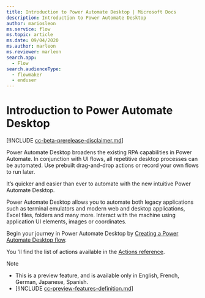 ```yaml
---
title: Introduction to Power Automate Desktop | Microsoft Docs
description: Introduction to Power Automate Desktop
author: mariosleon
ms.service: flow
ms.topic: article
ms.date: 09/04/2020
ms.author: marleon
ms.reviewer: marleon
search.app: 
  - Flow
search.audienceType: 
  - flowmaker
  - enduser
---
```


# Introduction to Power Automate Desktop

[!INCLUDE [cc-beta-prerelease-disclaimer.md](../../includes/cc-beta-prerelease-disclaimer.md)]

Power Automate Desktop broadens the existing RPA capabilities in Power Automate. In conjunction with UI flows, all repetitive desktop processes can be automated. Use prebuilt drag-and-drop actions or record your own flows to run later.

It’s quicker and easier than ever to automate with the new intuitive Power Automate Desktop. 

Power Automate Desktop allows you to automate both legacy applications such as terminal emulators and modern web and desktop applications, Excel files, folders and many more. Interact with the machine using application UI elements, images or coordinates. 

Begin your journey in Power Automate Desktop by [Creating a Power Automate Desktop flow](create-flow-console.md). 

You 'll find the list of actions available in the [Actions reference](actions-reference.md).

> [!NOTE]
> - This is a preview feature, and is available only in English, French, German, Japanese, Spanish.
> - [!INCLUDE [cc-preview-features-definition.md](../../includes/cc-preview-features-definition.md)]
